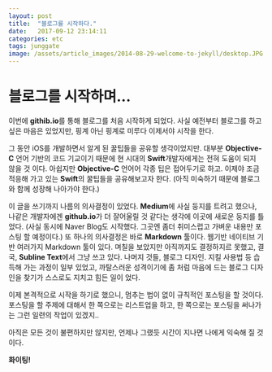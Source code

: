 ```yaml
---
layout: post
title:  "블로그를 시작하다."
date:   2017-09-12 23:14:11
categories: etc
tags: junggate
image: /assets/article_images/2014-08-29-welcome-to-jekyll/desktop.JPG
---
```


블로그를 시작하며...
===

이번에 **githib.io**를 통해 블로그를 처음 시작하게 되었다. 
사실 예전부터 블로그를 하고 싶은 마음은 있었지만,
핑계 아닌 핑계로 미루다 이제서야 시작을 한다.

그 동안 iOS를 개발하면서 알게 된 꿀팁들을 공유할 생각이었지만.
대부분 **Objective-C** 언어 기반의 코드 기교이기 때문에
현 시대의 **Swift**개발자에게는 전혀 도움이 되지 않을 것 이다.
아쉽지만 **Objective-C** 언어어 각종 팁은 접어두기로 하고.
이제야 조금 적응해 가고 있는 **Swift**의 꿀팁들을 공유해보고자 한다.
(아직 미숙하기 때문에 블로그와 함께 성장해 나아가야 한다.)

이 글을 쓰기까지 나름의 의사결정이 있었다. 
**Medium**에 사실 둥지를 트려고 했으나,
나같은 개발자에겐 **github.io**가 더 잘어울릴 것 같다는 생각에 이곳에 새로운 둥지를 틀었다.
(사실 동시에 Naver Blog도 시작했다. 그곳엔 좀더 취미스럽고 가벼운 내용만 포스팅 할 예정이다.)
또 하나의 의사결정은 바로 **Markdown** 툴이다. 
웹기반 네이티브 기반 여러가지 Markdown 툴이 있다. 며칠을 보았지만 아직까지도 결정하지르 못했고, 
결국, **Subline Text**에서 그냥 쓰고 있다.
나머지 것들,
블로그 디자인. 지킬 사용법 등 습득해 가는 과정이 일부 있었고,
까탈스러운 성격이기에 좀 처럼 마음에 드는 블로그 디자인을 찾기가 스스로도 지치고 힘든 일이 었다.

이제 본격적으로 시작을 하기로 했으니, 
멈추는 법이 없이 규칙적인 포스팅을 할 것이다. 
포스팅을 할 주제에 대해서 한 쪽으로는 리스트업을 하고, 
한 쪽으로는 포스팅을 써나가는
그런 일련의 작업이 있겠지..

아직은 모든 것이 불편하지만 않지만, 
언제나 그랬듯 시간이 지나면 나에게 익숙해 질 것이다.

**화이팅!**
